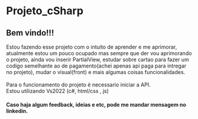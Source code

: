 # Projeto_cSharp

## Bem vindo!!!

  Estou fazendo esse projeto com o intuito de aprender e me aprimorar, atualmente estou um pouco ocupado mas sempre que der vou aprimorando o projeto, ainda vou inserir PartialView, estudar sobre cartao para fazer um codigo semelhante ao de pagamento(achei apenas api paga para intregar no projeto), mudar o visual(front) e mais algumas coisas funcionalidades.
  <br/><br/>Para o funcionamento do projeto é necessario iniciar a API. 
  <br/>Estou utilizando Vs2022 (c#, html/css , js)

####  Caso haja algum feedback, ideias e etc, pode me mandar mensagem no linkedin.

